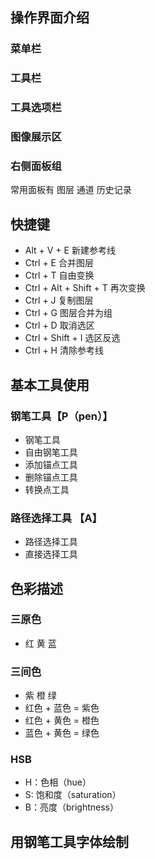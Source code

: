 ## 操作界面介绍
### 菜单栏
### 工具栏
### 工具选项栏
### 图像展示区
### 右侧面板组
常用面板有 图层 通道 历史记录

## 快捷键
+ Alt + V + E 新建参考线
+ Ctrl + E    合并图层
+ Ctrl + T    自由变换
+ Ctrl + Alt + Shift + T 再次变换
+ Ctrl + J    复制图层
+ Ctrl + G    图层合并为组
+ Ctrl + D    取消选区
+ Ctrl + Shift + I 选区反选
+ Ctrl + H    清除参考线


## 基本工具使用

### 钢笔工具【P（pen）】
+ 钢笔工具
+ 自由钢笔工具
+ 添加锚点工具
+ 删除锚点工具
+ 转换点工具

### 路径选择工具 【A】
+ 路径选择工具
+ 直接选择工具

## 色彩描述

### 三原色
+ 红 黄 蓝

### 三间色
+ 紫 橙 绿
+ 红色 + 蓝色 = 紫色
+ 红色 + 黄色 = 橙色
+ 蓝色 + 黄色 = 绿色

### HSB
+ H：色相（hue）
+ S: 饱和度（saturation）
+ B：亮度（brightness）


## 用钢笔工具字体绘制
